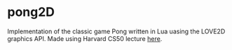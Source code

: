 # pong2D

Implementation of the classic game Pong written in Lua uasing the LOVE2D graphics API. Made using Harvard CS50 lecture [here](https://www.youtube.com/watch?v=rBHusPevM5k).
